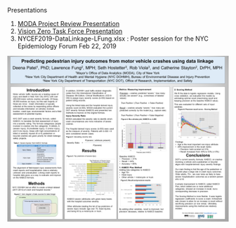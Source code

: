 Presentations
1. [MODA Project Review Presentation](https://docs.google.com/presentation/d/10jSJB2S1bgb-1O6iJZV3ERY3E3v33EOW5WoPlB-XZ5Y/edit?usp=sharing)
2. [Vision Zero Task Force Presentation](https://docs.google.com/presentation/d/1wBBd-5XRh200o65Fpu23wcxBmChb1q8IC3KJQb21HW4/edit?usp=sharing)
2. NYCEF2019-DataLinkage-LFung.xlsx : Poster session for the NYC Epidemiology Forum Feb 22, 2019

![NYCEF Poster](NYCEF2019-DataLinkage-LFung.png)